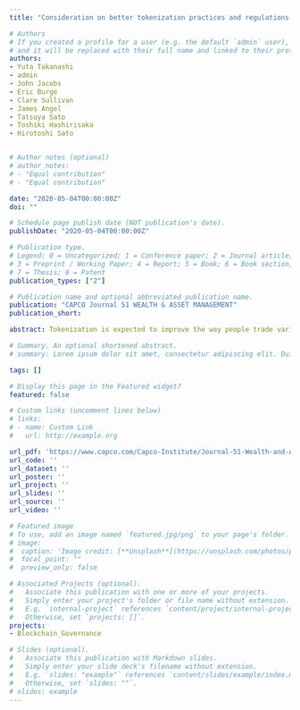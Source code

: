 ```yaml
---
title: "Consideration on better tokenization practices and regulations concerning investor protection"

# Authors
# If you created a profile for a user (e.g. the default `admin` user), write the username (folder name) here
# and it will be replaced with their full name and linked to their profile.
authors:
- Yuta Takanashi
- admin
- John Jacobs
- Eric Burge
- Clare Sullivan
- James Angel
- Tatsuya Sato
- Toshiki Hashirisaka
- Hirotoshi Sato


# Author notes (optional)
# author_notes:
# - "Equal contribution"
# - "Equal contribution"

date: "2020-05-04T00:00:00Z"
doi: ""

# Schedule page publish date (NOT publication's date).
publishDate: "2020-05-04T00:00:00Z"

# Publication type.
# Legend: 0 = Uncategorized; 1 = Conference paper; 2 = Journal article;
# 3 = Preprint / Working Paper; 4 = Report; 5 = Book; 6 = Book section;
# 7 = Thesis; 8 = Patent
publication_types: ["2"]

# Publication name and optional abbreviated publication name.
publication: "CAPCO Journal 51 WEALTH & ASSET MANAGEMENT"
publication_short:

abstract: Tokenization is expected to improve the way people trade various types of assets by using technologies, such as blockchain and smart contracts. However, it is important to understand how it is similar to, and different from, traditional securitization mechanisms in order to evaluate tokenization as an asset mobilization mechanism. This paper establishes evaluation criteria, such as bankruptcy remote, legal certainty of transactions, transparency, liquidity, and finality, and applies them to both securitization and tokenization. We find several areas where tokenization could improve securitization as well as areas in which tokenization itself needs improving. While tokenization could increase certain aspects of transparency, such as traceability, enhanced liquidity, and reduced settlement risks, in certain cases investor protection is not enough. We discuss the ways in which practices of tokenization could be enhanced in order to ensure investor protection, especially focusing on bankruptcy remote, perfection of transactions against third parties, disclosure, ratings, and finality. These additional practices could increase costs and complexities of tokenization, but they are necessary to ensure that there are adequate levels of investor protection, which is a prerequisite for an asset mobilization mechanism.

# Summary. An optional shortened abstract.
# summary: Lorem ipsum dolor sit amet, consectetur adipiscing elit. Duis posuere tellus ac convallis placerat. Proin tincidunt magna sed ex sollicitudin condimentum.

tags: []

# Display this page in the Featured widget?
featured: false

# Custom links (uncomment lines below)
# links:
# - name: Custom Link
#   url: http://example.org

url_pdf: 'https://www.capco.com/Capco-Institute/Journal-51-Wealth-and-Asset-Management/Consideration-On-Better-Tokenization-Practices-And-Regulations-Concerning-Investor-Protection'
url_code: ''
url_dataset: ''
url_poster: ''
url_project: ''
url_slides: ''
url_source: ''
url_video: ''

# Featured image
# To use, add an image named `featured.jpg/png` to your page's folder.
# image:
#  caption: 'Image credit: [**Unsplash**](https://unsplash.com/photos/pLCdAaMFLTE)'
#  focal_point: ""
#  preview_only: false

# Associated Projects (optional).
#   Associate this publication with one or more of your projects.
#   Simply enter your project's folder or file name without extension.
#   E.g. `internal-project` references `content/project/internal-project/index.md`.
#   Otherwise, set `projects: []`.
projects:
- Blockchain_Governance

# Slides (optional).
#   Associate this publication with Markdown slides.
#   Simply enter your slide deck's filename without extension.
#   E.g. `slides: "example"` references `content/slides/example/index.md`.
#   Otherwise, set `slides: ""`.
# slides: example
---
```

